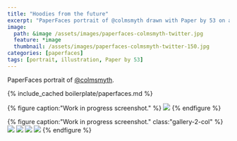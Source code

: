 ```yaml
---
title: "Hoodies from the future"
excerpt: "PaperFaces portrait of @colmsmyth drawn with Paper by 53 on an iPad."
image: 
  path: &image /assets/images/paperfaces-colmsmyth-twitter.jpg 
  feature: *image
  thumbnail: /assets/images/paperfaces-colmsmyth-twitter-150.jpg
categories: [paperfaces]
tags: [portrait, illustration, Paper by 53]
---
```


PaperFaces portrait of [@colmsmyth](https://twitter.com/colmsmyth).

{% include_cached boilerplate/paperfaces.md %}

{% figure caption:"Work in progress screenshot." %}
[![](/assets/images/paperfaces-colmsmyth-process-1-600.jpg)](/assets/images/paperfaces-colmsmyth-process-1-lg.jpg)
{% endfigure %}

{% figure caption:"Work in progress screenshot." class:"gallery-2-col" %}
[![](/assets/images/paperfaces-colmsmyth-process-2-600.jpg)](/assets/images/paperfaces-colmsmyth-process-2-lg.jpg)
[![](/assets/images/paperfaces-colmsmyth-process-3-600.jpg)](/assets/images/paperfaces-colmsmyth-process-3-lg.jpg)
[![](/assets/images/paperfaces-colmsmyth-process-4-600.jpg)](/assets/images/paperfaces-colmsmyth-process-4-lg.jpg)
[![](/assets/images/paperfaces-colmsmyth-process-5-600.jpg)](/assets/images/paperfaces-colmsmyth-process-5-lg.jpg)
{% endfigure %}
